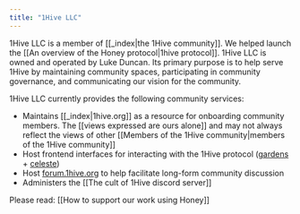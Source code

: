 ```yaml
---
title: "1Hive LLC"
---
```

1Hive LLC is a member of [[_index|the 1Hive community]]. We helped launch the [[An overview of the Honey protocol|1hive protocol]]. 1Hive LLC is owned and operated by Luke Duncan. Its primary purpose is to help serve 1Hive by maintaining community spaces, participating in community governance, and communicating our vision for the community.

1Hive LLC currently provides the following community services:
* Maintains [[_index|1hive.org]] as a resource for onboarding community members.  The [[views expressed are ours alone]] and may not always reflect the views of other [[Members of the 1Hive community|members of the 1Hive community]] 
* Host frontend interfaces for interacting with the 1Hive protocol ([gardens](https://gardens.1hive.org) + [celeste](https://celeste.1hive.org/#/dashboard))
* Host [forum.1hive.org](https://forum.1hive.org) to help facilitate long-form community discussion 
* Administers the [[The cult of 1Hive discord server]] 

Please read: [[How to support our work using Honey]]


